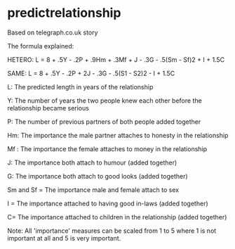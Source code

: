 # predictrelationship
Based on telegraph.co.uk story



The formula explained:

HETERO:
L = 8 + .5Y - .2P + .9Hm + .3Mf + J - .3G - .5(Sm - Sf)2 + I + 1.5C

SAME:
L = 8 + .5Y - .2P + 2J - .3G - .5(S1 - S2)2 - I + 1.5C


L: The predicted length in years of the relationship

Y: The number of years the two people knew each other before the relationship became serious

P: The number of previous partners of both people added together

Hm: The importance the male partner attaches to honesty in the relationship

Mf : The importance the female attaches to money in the relationship

J: The importance both attach to humour (added together)

G: The importance both attach to good looks (added together)

Sm and Sf = The importance male and female attach to sex

I = The importance attached to having good in-laws (added together)

C= The importance attached to children in the relationship (added together)

Note: All 'importance' measures can be scaled from 1 to 5 where 1 is not important at all and 5 is very important.
